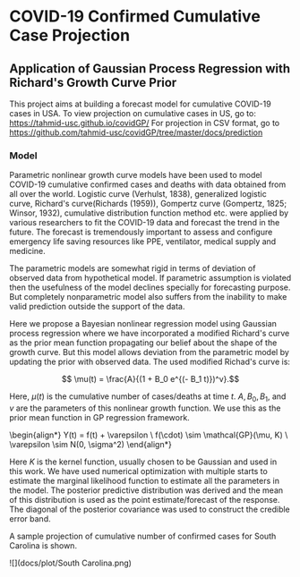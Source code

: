 # COVID-19 Confirmed Cumulative Case Projection
## Application of Gaussian Process Regression with Richard's Growth Curve Prior

This project aims at building a forecast model for cumulative COVID-19 cases in USA.
To view projection on cumulative cases in US, go to: https://tahmid-usc.github.io/covidGP/
For projection in CSV format, go to https://github.com/tahmid-usc/covidGP/tree/master/docs/prediction


### Model

Parametric nonlinear growth curve models have been used to model COVID-19 cumulative confirmed cases and deaths with data obtained from all over the world. Logistic curve (Verhulst, 1838), generalized logistic curve, Richard's curve(Richards (1959)), Gompertz curve (Gompertz, 1825; Winsor, 1932), cumulative distribution function method etc. were applied by various researchers to fit the COVID-19 data and forecast the trend in the future. The forecast is tremendously important to assess and configure emergency life saving resources like PPE, ventilator, medical supply and medicine.

The parametric models are somewhat rigid in terms of deviation of observed data from hypothetical model. If parametric assumption is violated then the usefulness of the model declines specially for forecasting purpose. But completely nonparametric model also suffers from the inability to make valid prediction outside the support of the data. 

Here we propose a Bayesian nonlinear regression model using Gaussian process regression where we have incorporated a modified Richard's curve as the prior mean function propagating our belief about the shape of the growth curve. But this model allows deviation from the parametric model by updating the prior with observed data. The used modified Richad's curve is:

$$ \mu(t) = \frac{A}{(1 + B_0 e^{(- B_1 t)})^v}.$$

Here, $\mu(t)$ is the cumulative number of cases/deaths at time $t$. $A, B_0, B_1,$ and $v$ are the parameters of this nonlinear growth function. We use this as the prior mean function in GP regression framework.

\begin{align*}
Y(t) = f(t) + \varepsilon \\
f(\cdot) \sim \mathcal{GP}(\mu, K) \\
\varepsilon \sim N(0, \sigma^2)
\end{align*}

Here $K$ is the kernel function, usually chosen to be Gaussian and used in this work. We have used numerical optimization with multiple starts to estimate the marginal likelihood function to estimate all the parameters in the model. The posterior predictive distribution was derived and the mean of this distribution is used as the point estimate/forecast of the response. The diagonal of the posterior covariance was used to construct the credible error band.

A sample projection of cumulative number of confirmed cases for South Carolina is shown.

![](docs/plot/South Carolina.png)

